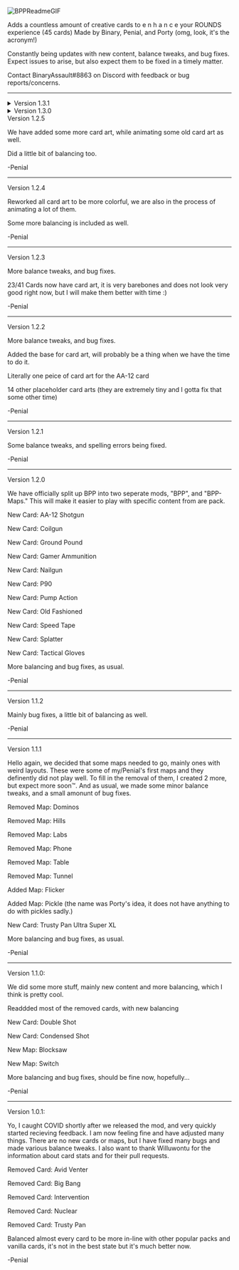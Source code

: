 ![BPPReadmeGIF](https://user-images.githubusercontent.com/62630906/153533143-25b650bc-26af-4d21-8514-7f5bc3e3ea7e.gif)

Adds a countless amount of creative cards to e n h a n c e your ROUNDS experience (45 cards) Made by Binary, Penial, and Porty (omg, look, it's the acronym!)

Constantly being updates with new content, balance tweaks, and bug fixes. Expect issues to arise, but also expect them to be fixed in a timely matter.

Contact BinaryAssault#8863 on Discord with feedback or bug reports/concerns.

---

<details>
<summary>Version 1.3.1</summary>
<br>
New stuff, yay :)

New Card: Rigged Slippers

New Card: Steel Ammunition

New Card: Surgical Kit

More changes to card art.

A small amount of balancing.
</details>

<details>
<summary>Version 1.3.0</summary>
<br>

Every single card in BPP now has card art, and a decent chunk of those are animated as well. Some cards we're reworked and some older art was also updated.

New Card: Intervention

Bug fix for the nailgun cards attack speed.
</details>
Version 1.2.5

We have added some more card art, while animating some old card art as well.

Did a little bit of balancing too.

-Penial

---

Version 1.2.4

Reworked all card art to be more colorful, we are also in the process of animating a lot of them.

Some more balancing is included as well.

-Penial

---

Version 1.2.3

More balance tweaks, and bug fixes.

23/41 Cards now have card art, it is very barebones and does not look very good right now, but I will make them better with time :)

-Penial

---

Version 1.2.2

More balance tweaks, and bug fixes.

Added the base for card art, will probably be a thing when we have the time to do it.

Literally one peice of card art for the AA-12 card

14 other placeholder card arts (they are extremely tiny and I gotta fix that some other time)

-Penial

---

Version 1.2.1

Some balance tweaks, and spelling errors being fixed.

-Penial

---

Version 1.2.0

We have officially split up BPP into two seperate mods, "BPP", and "BPP-Maps." This will make it easier to play with specific content from are pack.

New Card: AA-12 Shotgun

New Card: Coilgun

New Card: Ground Pound

New Card: Gamer Ammunition

New Card: Nailgun

New Card: P90

New Card: Pump Action

New Card: Old Fashioned

New Card: Speed Tape

New Card: Splatter

New Card: Tactical Gloves

More balancing and bug fixes, as usual.

-Penial

---

Version 1.1.2

Mainly bug fixes, a little bit of balancing as well.

-Penial

---

Version 1.1.1

Hello again, we decided that some maps needed to go, mainly ones with weird layouts. These were some of my/Penial's first maps and they definently did not play well. To fill in the removal of them, I created 2 more, but expect more soon™. And as usual, we made some minor balance tweaks, and a small amonunt of bug fixes. 

Removed Map: Dominos

Removed Map: Hills

Removed Map: Labs

Removed Map: Phone

Removed Map: Table

Removed Map: Tunnel

Added Map: Flicker

Added Map: Pickle (the name was Porty's idea, it does not have anything to do with pickles sadly.)

New Card: Trusty Pan Ultra Super XL

More balancing and bug fixes, as usual.

-Penial

---

Version 1.1.0:

We did some more stuff, mainly new content and more balancing, which I think is pretty cool.

Readdded most of the removed cards, with new balancing

New Card: Double Shot

New Card: Condensed Shot

New Map: Blocksaw

New Map: Switch

More balancing and bug fixes, should be fine now, hopefully...

-Penial

---

Version 1.0.1:

Yo, I caught COVID shortly after we released the mod, and very quickly started recieving feedback. I am now feeling fine and have adjusted many things. There are no new cards or maps, but I have fixed many bugs and made various balance tweaks. I also want to thank Willuwontu for the information about card stats and for their pull requests.

Removed Card: Avid Venter

Removed Card: Big Bang

Removed Card: Intervention

Removed Card: Nuclear

Removed Card: Trusty Pan

Balanced almost every card to be more in-line with other popular packs and vanilla cards, it's not in the best state but it's much better now.

-Penial

